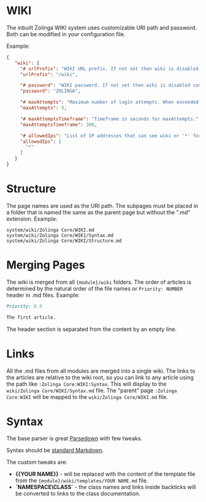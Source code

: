  # WIKI

 The inbuilt Zolinga WIKI system uses customizable URI path and password. Both can be modified in your configuration file.

 Example:

 ```json
{
    "wiki": {
      "# urlPrefix": "WIKI URL prefix. If not set then wiki is disabled completely.",
      "urlPrefix": "/wiki",

      "# password": "WIKI password. If not set then wiki is disabled completely.",
      "password": "ZOLINGA",

      "# maxAttempts": "Maximum number of login attempts. When exceeded the user must wait.",
      "maxAttempts": 5,

      "# maxAttemptsTimeframe": "Timeframe in seconds for maxAttempts.",
      "maxAttemptsTimeframe": 300,

      "# allowedIps": "List of IP addresses that can see wiki or '*' for all. You can use '*' and '?' as wildcards. E.g. 192.168.* or 192.168.1.?",
      "allowedIps": [
        "*"
      ]
    }
}
```

# Structure

The page names are used as the URI path. The subpages must be placed in a folder that is named the same as the parent page but without the ".md" extension. Example:

```
system/wiki/Zolinga Core/WIKI.md
system/wiki/Zolinga Core/WIKI/Syntax.md
system/wiki/Zolinga Core/WIKI/Structure.md
```

# Merging Pages

The wiki is merged from all `{module}/wiki` folders. The order of articles is determined by the natural order of the file names or `Priority: NUMBER` header in .md files. Example:

```md
Priority: 0.9

The first article.
```

The header section is separated from the content by an empty line.

# Links

All the .md files from all modules are merged into a single wiki. The links to the articles are relative to the wiki root, so you can link to any article using the path like `:Zolinga Core:WIKI:Syntax`. This will display to the `wiki/Zolinga Core/WIKI/Syntax.md` file. The "parent" page `:Zolinga Core:WIKI` will be mapped to the `wiki/Zolinga Core/WIKI.md` file.

# Syntax

The base parser is great [Parsedown](https://github.com/erusev/parsedown/wiki/) with few tweaks.

Syntax should be [standard Markdown](https://www.markdownguide.org/basic-syntax/).

The custom tweaks are:

- **\{{YOUR NAME}}** - will be replaced with the content of the template file from the `{module}/wiki/templates/YOUR NAME.md` file.
- **\`NAMESPACE\CLASS\`** - the class names and links inside backticks will be converted to links to the class documentation.